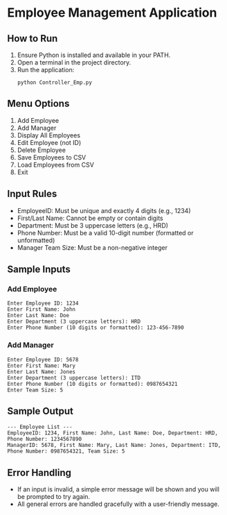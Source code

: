 # Employee Management Application

## How to Run

1. Ensure Python is installed and available in your PATH.
2. Open a terminal in the project directory.
3. Run the application:
	```
	python Controller_Emp.py
	```

## Menu Options

1. Add Employee
2. Add Manager
3. Display All Employees
4. Edit Employee (not ID)
5. Delete Employee
6. Save Employees to CSV
7. Load Employees from CSV
8. Exit

## Input Rules

- EmployeeID: Must be unique and exactly 4 digits (e.g., 1234)
- First/Last Name: Cannot be empty or contain digits
- Department: Must be 3 uppercase letters (e.g., HRD)
- Phone Number: Must be a valid 10-digit number (formatted or unformatted)
- Manager Team Size: Must be a non-negative integer

## Sample Inputs

### Add Employee
```
Enter Employee ID: 1234
Enter First Name: John
Enter Last Name: Doe
Enter Department (3 uppercase letters): HRD
Enter Phone Number (10 digits or formatted): 123-456-7890
```

### Add Manager
```
Enter Employee ID: 5678
Enter First Name: Mary
Enter Last Name: Jones
Enter Department (3 uppercase letters): ITD
Enter Phone Number (10 digits or formatted): 0987654321
Enter Team Size: 5
```

## Sample Output

```
--- Employee List ---
EmployeeID: 1234, First Name: John, Last Name: Doe, Department: HRD, Phone Number: 1234567890
ManagerID: 5678, First Name: Mary, Last Name: Jones, Department: ITD, Phone Number: 0987654321, Team Size: 5
```

## Error Handling

- If an input is invalid, a simple error message will be shown and you will be prompted to try again.
- All general errors are handled gracefully with a user-friendly message.
